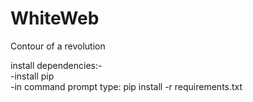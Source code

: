 # WhiteWeb
Contour of a revolution

install dependencies:-<br>
-install pip<br>
-in command prompt type: pip install -r requirements.txt
